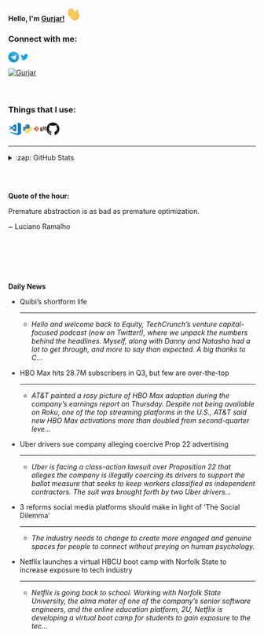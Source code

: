 #### Hello, I'm [Gurjar!](https://GurjarKing.github.io) <img src="https://raw.githubusercontent.com/ABSphreak/ABSphreak/master/gifs/Hi.gif" width="30px"></h2>


### Connect with me:

[<img align="left" alt="Gurjar | Telegram" width="22px" src="https://raw.githubusercontent.com/github/explore/80688e429a7d4ef2fca1e82350fe8e3517d3494d/topics/telegram/telegram.png" />][Telegram]
[<img align="left" alt="Gurjar | Twitter" width="22px" src="https://raw.githubusercontent.com/github/explore/80688e429a7d4ef2fca1e82350fe8e3517d3494d/topics/twitter/twitter.png" />][Twitter]
<br >
<br >
<a href="https://github.com/GurjarKing"><img src="https://komarev.com/ghpvc/?username=GurjarKing" alt="Gurjar" /></a> <br />
<br />
<br />
<!-- <br >

![](https://visitor-badge.glitch.me/badge?page_id=GurjarKing)

<br /> -->

### Things that I use:

[<img align="left" alt="Visual Studio Code" width="26px" src="https://raw.githubusercontent.com/github/explore/80688e429a7d4ef2fca1e82350fe8e3517d3494d/topics/visual-studio-code/visual-studio-code.png" />][VSCode]
[<img align="left" alt="Python" width="26px" src="https://raw.githubusercontent.com/github/explore/80688e429a7d4ef2fca1e82350fe8e3517d3494d/topics/python/python.png" />][Python]
[<img align="left" alt="Git" width="26px" src="https://raw.githubusercontent.com/github/explore/80688e429a7d4ef2fca1e82350fe8e3517d3494d/topics/git/git.png" />][Git]
[<img align="left" alt="GitHub" width="26px" src="https://raw.githubusercontent.com/github/explore/78df643247d429f6cc873026c0622819ad797942/topics/github/github.png" />][Github]

<br />
<br />

---
<details>
  <summary>:zap: GitHub Stats</summary>

<img align="left" alt="Gurjar's Github Stats" src="https://github-readme-stats.vercel.app/api?username=GurjarKing&show_icons=true&hide_border=true&count_private=true&include_all_commit=true&theme=algolia" />

</details>

<!-- ### 🔔 My latest tweet
<a href="https://twitter.com/Gurjar_King43" target="_blank">
	<img src="https://github.com/GurjarKing/GurjarKing/raw/master/tweet.png" width="70%" align="center" alt="Click to view on Twitter" title="My latest tweet, as an image"/>
</a> -->
<br>

<pre>

</pre>

**Quote of the hour:**

Premature abstraction is as bad as premature optimization.

~ Luciano Ramalho
<pre>

</pre>
<br>
<pre>


</pre>
<strong>Daily News</strong>
  
  - Quibi’s shortform life
     <hr/>
     
      - *Hello and welcome back to Equity, TechCrunch’s venture capital-focused podcast (now on Twitter!), where we unpack the numbers behind the headlines. Myself, along with Danny and Natasha had a lot to get through, and more to say than expected. A big thanks to C…*
     
  - HBO Max hits 28.7M subscribers in Q3, but few are over-the-top
      <hr/>
      
      - *AT&T painted a rosy picture of HBO Max adoption during the company’s earnings report on Thursday. Despite not being available on Roku, one of the top streaming platforms in the U.S., AT&T said new HBO Max activations more than doubled from second-quarter leve…*
      
  - Uber drivers sue company alleging coercive Prop 22 advertising
      <hr/>
      
      - *Uber is facing a class-action lawsuit over Proposition 22 that alleges the company is illegally coercing its drivers to support the ballot measure that seeks to keep workers classified as independent contractors. The suit was brought forth by two Uber drivers…*
      
  - 3 reforms social media platforms should make in light of 'The Social Dilemma'
      <hr/>
      
      - *The industry needs to change to create more engaged and genuine spaces for people to connect without preying on human psychology.*
       
  - Netflix launches a virtual HBCU boot camp with Norfolk State to increase exposure to tech industry
      <hr/>
       
       - *Netflix is going back to school. Working with Norfolk State University, the alma mater of one of the company’s senior software engineers, and the online education platform, 2U, Netflix is developing a virtual boot camp for students to gain exposure to the tec…*
      

<br />

[VSCode]: https://code.visualstudio.com/
[Python]: https://www.python.org/
[Git]: https://git-scm.com/
[Github]: https://github.com/
[Telegram]: https://t.me/Gurjar_King/
[Twitter]: https://twitter.com/Gurjar_King43/
